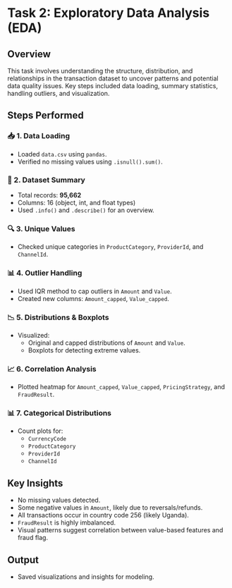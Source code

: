 # Task 2: Exploratory Data Analysis (EDA)

## Overview

This task involves understanding the structure, distribution, and relationships in the transaction dataset to uncover patterns and potential data quality issues. Key steps included data loading, summary statistics, handling outliers, and visualization.

## Steps Performed

### 📥 1. Data Loading
- Loaded `data.csv` using `pandas`.
- Verified no missing values using `.isnull().sum()`.

### 🧾 2. Dataset Summary
- Total records: **95,662**
- Columns: 16 (object, int, and float types)
- Used `.info()` and `.describe()` for an overview.

### 🔍 3. Unique Values
- Checked unique categories in `ProductCategory`, `ProviderId`, and `ChannelId`.

### 📊 4. Outlier Handling
- Used IQR method to cap outliers in `Amount` and `Value`.
- Created new columns: `Amount_capped`, `Value_capped`.

### 📉 5. Distributions & Boxplots
- Visualized:
  - Original and capped distributions of `Amount` and `Value`.
  - Boxplots for detecting extreme values.

### 📈 6. Correlation Analysis
- Plotted heatmap for `Amount_capped`, `Value_capped`, `PricingStrategy`, and `FraudResult`.

### 📊 7. Categorical Distributions
- Count plots for:
  - `CurrencyCode`
  - `ProductCategory`
  - `ProviderId`
  - `ChannelId`

## Key Insights

- No missing values detected.
- Some negative values in `Amount`, likely due to reversals/refunds.
- All transactions occur in country code 256 (likely Uganda).
- `FraudResult` is highly imbalanced.
- Visual patterns suggest correlation between value-based features and fraud flag.

## Output
- Saved visualizations and insights for modeling.
